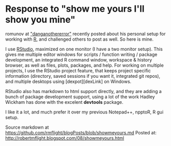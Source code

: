 # Response to "show me yours I'll show you mine"

romunov at ["danganothererror"][dLink] recently posted about his personal
setup for working with [R][dLink2], and challenged others to post as well. So here
is mine.

I use [RStudio][rLink1], maximized on one monitor (I have a two monitor setup).
This gives me multiple editor windows for scripts / function writing / package development,
an integrated R command window, workspace & history browser, as well as files, plots,
packages, and help. For working on multiple projects, I use the RStudio project
feature, that keeps project specific information (directory, saved sessions if you
want it, integrated git repos), and multiple desktops using [dexpot][dexLink] on 
Windows.

RStudio also has markdown to html support directly, and they are adding a bunch of
package development support, using a lot of the work Hadley Wickham has done with
the excelent **devtools** package.

I like it a lot, and much prefer it over my previous Notepad++, npptoR, R gui setup.

Source markdown at https://github.com/rmflight/blogPosts/blob/showmeyours.md
Posted at: http://robertmflight.blogspot.com/08/showmeyours.html

[dLink]: http://danganothererror.wordpress.com/
[dLink2]: http://danganothererror.wordpress.com/2012/08/09/show-me-yours-and-ill-show-you-mine/
[rLink1]: http://rstudio.org